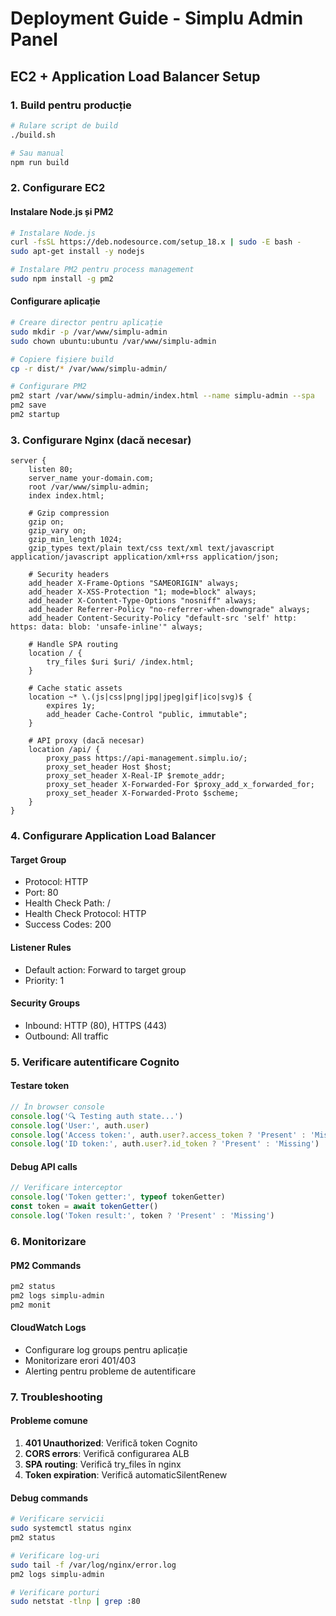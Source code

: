 # Deployment Guide - Simplu Admin Panel

## EC2 + Application Load Balancer Setup

### 1. Build pentru producție

```bash
# Rulare script de build
./build.sh

# Sau manual
npm run build
```

### 2. Configurare EC2

#### Instalare Node.js și PM2
```bash
# Instalare Node.js
curl -fsSL https://deb.nodesource.com/setup_18.x | sudo -E bash -
sudo apt-get install -y nodejs

# Instalare PM2 pentru process management
sudo npm install -g pm2
```

#### Configurare aplicație
```bash
# Creare director pentru aplicație
sudo mkdir -p /var/www/simplu-admin
sudo chown ubuntu:ubuntu /var/www/simplu-admin

# Copiere fișiere build
cp -r dist/* /var/www/simplu-admin/

# Configurare PM2
pm2 start /var/www/simplu-admin/index.html --name simplu-admin --spa
pm2 save
pm2 startup
```

### 3. Configurare Nginx (dacă necesar)

```nginx
server {
    listen 80;
    server_name your-domain.com;
    root /var/www/simplu-admin;
    index index.html;

    # Gzip compression
    gzip on;
    gzip_vary on;
    gzip_min_length 1024;
    gzip_types text/plain text/css text/xml text/javascript application/javascript application/xml+rss application/json;

    # Security headers
    add_header X-Frame-Options "SAMEORIGIN" always;
    add_header X-XSS-Protection "1; mode=block" always;
    add_header X-Content-Type-Options "nosniff" always;
    add_header Referrer-Policy "no-referrer-when-downgrade" always;
    add_header Content-Security-Policy "default-src 'self' http: https: data: blob: 'unsafe-inline'" always;

    # Handle SPA routing
    location / {
        try_files $uri $uri/ /index.html;
    }

    # Cache static assets
    location ~* \.(js|css|png|jpg|jpeg|gif|ico|svg)$ {
        expires 1y;
        add_header Cache-Control "public, immutable";
    }

    # API proxy (dacă necesar)
    location /api/ {
        proxy_pass https://api-management.simplu.io/;
        proxy_set_header Host $host;
        proxy_set_header X-Real-IP $remote_addr;
        proxy_set_header X-Forwarded-For $proxy_add_x_forwarded_for;
        proxy_set_header X-Forwarded-Proto $scheme;
    }
}
```

### 4. Configurare Application Load Balancer

#### Target Group
- Protocol: HTTP
- Port: 80
- Health Check Path: /
- Health Check Protocol: HTTP
- Success Codes: 200

#### Listener Rules
- Default action: Forward to target group
- Priority: 1

#### Security Groups
- Inbound: HTTP (80), HTTPS (443)
- Outbound: All traffic

### 5. Verificare autentificare Cognito

#### Testare token
```javascript
// În browser console
console.log('🔍 Testing auth state...')
console.log('User:', auth.user)
console.log('Access token:', auth.user?.access_token ? 'Present' : 'Missing')
console.log('ID token:', auth.user?.id_token ? 'Present' : 'Missing')
```

#### Debug API calls
```javascript
// Verificare interceptor
console.log('Token getter:', typeof tokenGetter)
const token = await tokenGetter()
console.log('Token result:', token ? 'Present' : 'Missing')
```

### 6. Monitorizare

#### PM2 Commands
```bash
pm2 status
pm2 logs simplu-admin
pm2 monit
```

#### CloudWatch Logs
- Configurare log groups pentru aplicație
- Monitorizare erori 401/403
- Alerting pentru probleme de autentificare

### 7. Troubleshooting

#### Probleme comune
1. **401 Unauthorized**: Verifică token Cognito
2. **CORS errors**: Verifică configurarea ALB
3. **SPA routing**: Verifică try_files în nginx
4. **Token expiration**: Verifică automaticSilentRenew

#### Debug commands
```bash
# Verificare servicii
sudo systemctl status nginx
pm2 status

# Verificare log-uri
sudo tail -f /var/log/nginx/error.log
pm2 logs simplu-admin

# Verificare porturi
sudo netstat -tlnp | grep :80
``` 